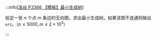 :::info[[洛谷 P3366 【模板】最小生成树](https://www.luogu.com.cn/problem/P3366)]

给定一张 $n$ 个点 $m$ 条边的无向图，求出最小生成树。如果该图不连通则输出 `orz`。（$n\le5000,m\le2\times10^5$）

:::
